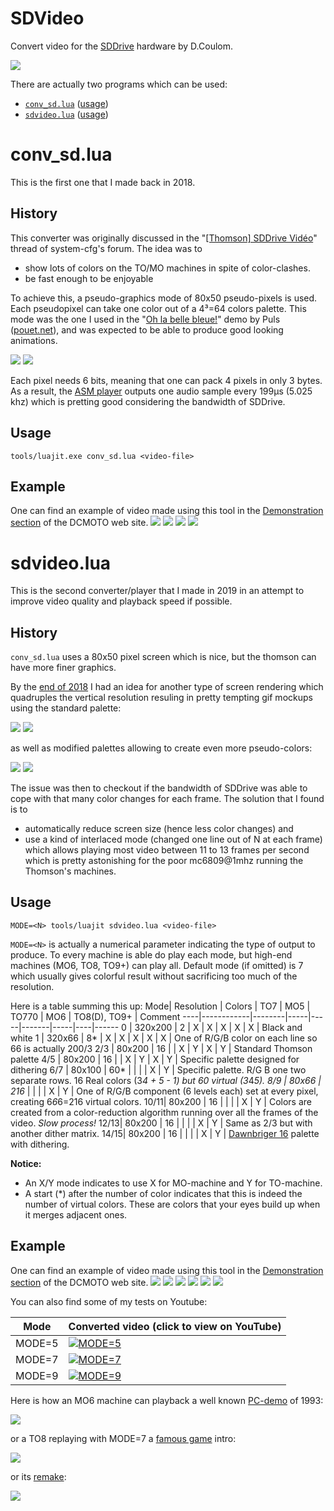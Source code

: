 # SDVideo
Convert video for the [SDDrive](http://dcmoto.free.fr/bricolage/sddrive/index.html) hardware by D.Coulom. 

[![](http://dcmoto.free.fr/programmes/sddrive-medley3/c1.jpg)](http://dcmoto.free.fr/bricolage/sddrive/index.html)

There are actually two programs which can be used:
* [`conv_sd.lua`](#user-content-conv_sdlua) ([usage](#user-content-usage))
* [`sdvideo.lua`](#user-content-sdvideolua) ([usage](#user-content-usage-1))

# conv_sd.lua

This is the first one that I made back in 2018.

## History

This converter was originally discussed in the "[[Thomson] SDDrive Vidéo](https://forum.system-cfg.com/viewtopic.php?p=141650#p141650)" thread of system-cfg's forum. The idea was to 
* show lots of colors on the TO/MO machines in spite of color-clashes.
* be fast enough to be enjoyable

To achieve this, a pseudo-graphics mode of 80x50 pseudo-pixels is used. Each pseudopixel can take one color out of a 4³=64 colors palette. This mode was the one I used in the "[Oh la belle bleue!](http://dcmoto.free.fr/programmes/oh-la-belle-bleue/index.html)" demo by Puls ([pouet.net](https://www.pouet.net/prod.php?which=57343)), and was expected to be able to produce good looking animations.

![](https://www.cjoint.com/doc/15_06/EFctmoAbHxr_Kylie%20Minogue%20-%20Spinning%20Around.gif) ![](http://www.cjoint.com/doc/15_06/EFctpDY8IJr_Star%20Wars%20A%20New%20Hope%201977%20Trailer.gif)

Each pixel needs 6 bits, meaning that one can pack 4 pixels in only 3 bytes. As a result, the [ASM player](asm/player.ass) outputs one audio sample every 199µs (5.025 khz) which is pretting good considering the bandwidth of SDDrive.

## Usage
	
	tools/luajit.exe conv_sd.lua <video-file>

## Example

One can find an example of video made using this tool in the [Demonstration section](http://dcmoto.free.fr/programmes/sddrive-bad-apple/index.html) of the DCMOTO web site.
![](http://dcmoto.free.fr/programmes/sddrive-bad-apple/01.png) ![](http://dcmoto.free.fr/programmes/sddrive-bad-apple/02.png) ![](http://dcmoto.free.fr/programmes/sddrive-bad-apple/03.png) ![](http://dcmoto.free.fr/programmes/sddrive-bad-apple/04.png)

# sdvideo.lua

This is the second converter/player that I made in 2019 in an attempt to improve video quality and playback speed if possible.

## History

`conv_sd.lua` uses a 80x50 pixel screen which is nice, but the thomson can have more finer graphics.

By the [end of 2018](https://forum.system-cfg.com/viewtopic.php?p=144980#p144980) I had an idea for another type of screen rendering which quadruples the vertical resolution resuling in pretty tempting gif mockups using the standard palette:

![](https://www.cjoint.com/doc/18_11/HKnxpa65Pvr_Kylie-Minogue---Spinning-Around.gif) ![](https://www.cjoint.com/doc/18_11/HKnxkQwKgkr_MMD-Bad-Apple-Now-in-3D-with-more-Color-.gif) 

as well as modified palettes allowing to create even more pseudo-colors:

![](https://www.cjoint.com/doc/18_11/HKpxISZ5oir_Creedence-Clearwater-Revival---Down-on-the-Corner-1969.gif) ![](https://www.cjoint.com/doc/18_11/HKpxKJDkbLr_Custom-Knight-rider-intro-1---Classic.gif)
 
The issue was then to checkout if the bandwidth of SDDrive was able to cope with that many color changes for each frame. The solution that I found is to 
* automatically reduce screen size (hence less color changes) and
* use a kind of interlaced mode (changed one line out of N at each frame) 
which allows playing most video between 11 to 13 frames per second which is pretty astonishing for the poor mc6809@1mhz running the Thomson's machines.

## Usage

	MODE=<N> tools/luajit sdvideo.lua <video-file>
	
`MODE=<N>` is actually a numerical parameter indicating the type of output to produce. To every machine is able do play each mode, but high-end machines (MO6, TO8, TO9+) can play all. Default mode (if omitted) is 7 which usually gives colorful result without sacrificing too much of the resolution.

Here is a table summing this up:
Mode| Resolution | Colors | TO7 | MO5 | TO770 | MO6 | TO8(D), TO9+ | Comment
----|------------|--------|-----|-----|-------|-----|----|------
0   | 320x200    | 2      |  X  |  X  |   X   |  X  |  X |  Black and white
1   | 320x66     | 8*     |  X  |  X  |   X   |  X  |  X | One of R/G/B color on each line so 66 is actually 200/3
2/3  |  80x200   | 16     |     |  X  |   Y   |  X  | Y  | Standard Thomson palette
4/5  |  80x200   | 16     |     |  X  |   Y   |  X  | Y  | Specific palette designed for dithering
6/7  |  80x100   | 60*    |     |     |       |  X  | Y  | Specific palette. R/G B one two separate rows. 16 Real colors (3*4 + 5 - 1) but 60 virtual (3*4*5).
8/9  |  80x66     | 216*  |     |     |       |  X  | Y  | One of R/G/B component (6 levels each) set at every pixel, creating 6*6*6=216 virtual colors.
10/11| 80x200     | 16    |     |     |       |  X  | Y  | Colors are created from a color-reduction algorithm running over all the frames of the video. *Slow process!*
12/13| 80x200     | 16    |     |     |       |  X  | Y  | Same as 2/3 but with another dither matrix.
14/15| 80x200     | 16    |     |     |       |  X  | Y  | [Dawnbriger 16](http://www.logicielsmoto.com/phpBB/viewtopic.php?p=5317#p5317) palette with dithering.

**Notice:**
* An X/Y mode indicates to use X for MO-machine and Y for TO-machine.
* A start (*) after the number of color indicates that this is indeed the number of virtual colors. These are colors that your eyes build up when it merges adjacent ones.

## Example

One can find an example of video made using this tool in the [Demonstration section](http://dcmoto.free.fr/programmes/sddrive-medley3/index.html) of the DCMOTO web site.
![](http://dcmoto.free.fr/programmes/sddrive-medley3/02.png) ![](http://dcmoto.free.fr/programmes/sddrive-medley3/04.png) ![](http://dcmoto.free.fr/programmes/sddrive-medley3/09.png) ![](http://dcmoto.free.fr/programmes/sddrive-medley3/10.png) ![](http://dcmoto.free.fr/programmes/sddrive-medley3/11.png) ![](http://dcmoto.free.fr/programmes/sddrive-medley3/12.png)

You can also find some of my tests on Youtube:

Mode | Converted video (click to view on YouTube)
----|----
MODE=5 |[![MODE=5](https://img.youtube.com/vi/ZnYCgsjjhs4/0.jpg)](https://www.youtube.com/watch?v=ZnYCgsjjhs4) 
MODE=7 | [![MODE=7](https://img.youtube.com/vi/sKI7Ro2MoOs/0.jpg)](https://www.youtube.com/watch?v=sKI7Ro2MoOs) 
MODE=9 | [![MODE=9](https://img.youtube.com/vi/ECxBXCi1PeU/0.jpg)](https://www.youtube.com/watch?v=ECxBXCi1PeU) 

Here is how an MO6 machine can playback a well known [PC-demo](https://www.pouet.net/prod.php?which=63) of 1993:

[![](https://img.youtube.com/vi/3PXrQAOnrnc/0.jpg)](https://www.youtube.com/watch?v=3PXrQAOnrnc)

or a TO8 replaying with MODE=7 a [famous game](https://en.wikipedia.org/wiki/Another_World_(video_game)) intro:

[![](https://img.youtube.com/vi/jIY-GlHY2e4/0.jpg)](https://www.youtube.com/watch?v=jIY-GlHY2e4)

or its [remake](https://www.youtube.com/watch?v=1Nlmje-rUQs):

[![](https://img.youtube.com/vi/jrnNccdIbkA/0.jpg)](https://www.youtube.com/watch?v=jrnNccdIbkA)


